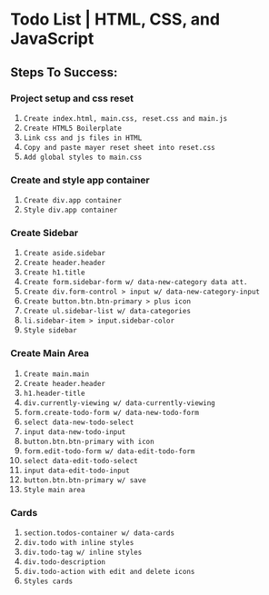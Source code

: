 # Todo List | HTML, CSS, and JavaScript


## Steps To Success:
### Project setup and css reset
1. ```Create index.html, main.css, reset.css and main.js```
2. ```Create HTML5 Boilerplate```
3. ```Link css and js files in HTML```
4. ```Copy and paste mayer reset sheet into reset.css```
5. ```Add global styles to main.css```
### Create and style app container
1. ```Create div.app container```
2. ```Style div.app container```

### Create Sidebar
1. ```Create aside.sidebar```
2. ```Create header.header```
3. ```Create h1.title```
4. ```Create form.sidebar-form w/ data-new-category data att.```
5. ```Create div.form-control > input w/ data-new-category-input```
6. ```Create button.btn.btn-primary > plus icon```
7. ```Create ul.sidebar-list w/ data-categories```
8. ```li.sidebar-item > input.sidebar-color```
9. ```Style sidebar```

### Create Main Area
1. ```Create main.main```
2. ```Create header.header```
3. ```h1.header-title```
4. ```div.currently-viewing w/ data-currently-viewing```
5. ```form.create-todo-form w/ data-new-todo-form```
6. ```select data-new-todo-select```
7. ```input data-new-todo-input```
8. ```button.btn.btn-primary with icon```
9. ```form.edit-todo-form w/ data-edit-todo-form```
10. ```select data-edit-todo-select```
11. ```input data-edit-todo-input```
12. ```button.btn.btn-primary w/ save```
13. ```Style main area```

### Cards
1. ```section.todos-container w/ data-cards```
2. ```div.todo with inline styles```
3. ```div.todo-tag w/ inline styles```
4. ```div.todo-description```
5. ```div.todo-action with edit and delete icons```
6. ```Styles cards```




